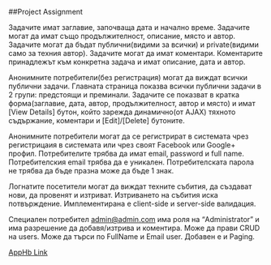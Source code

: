 ##Project Assignment

Задачите имат заглавие, започваща дата и начално време. Задачите могат да имат също продължителност, описание, място и автор.
Задачите могат да бъдат публични(видими за всички) и private(видими само за техния автор). 
Задачите могат да имат коментари. Коментарите принадлежът към конкретна задача и имат описание, дата и автор.

Анонимните потребители(без регистрация) могат да виждат всички публични задачи. 
Главната страница показва всички публични задачи в 2 групи: предстоящи и преминали. 
Задачите се показват в кратка форма(заглавие, дата, автор, продължителност, автор и място) и имат [View Details] бутон, който зарежда динамично(от AJAX) тяхното съдържание, коментари и [Edit]/[Delete] бутоните.

Анонимните потребители могат да се регистрират в системата чрез регистрицаия в системата или чрез своят Facebook или Google+ профил. 
Потребителите трябва да имат email, password и full name. 
Потребителския email трябва да е уникален. 
Потребителската парола не трябва да бъде празна може да бъде 1 знак.

Логнатите посетители могат да виждат техните събития, да създават нови, да провенят и изтриват. 
Изтриването на събития иска потвърждение. 
Имплементирана е client-side и server-side валидация.

Специален потребител admin@admin.com има роля на “Administrator” и има разрешение да добавя/изтрива и коментира. Може да прави CRUD на users. 
Може да търси по FullName и Email user.
Добавен е и Paging.

<a href="http://taskmanagerforuniversity.apphb.com/">AppHb Link</a>
